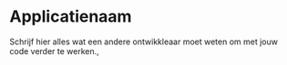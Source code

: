 # Applicatienaam

Schrijf hier alles wat een andere ontwikkleaar moet weten om met jouw code verder te werken.,
